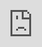 # CHAT-BASICO

Proyecto educacional para gente que quiere aprender como se hace un chat en nodeJs.

El proyecto esta divido en 2 carpetas llamadas cliente y servidor en donde el cliente esta desarrollada con tecnologias basicas de front-end. para poder usar el chat solo necesitas iniciar el servidor con el comando "nodemon" en la terminal, luego   debes presionar click derecho sobre el index.html y seleccionar "open with live server" en visual studio code.
### Tecnologias usadas
###### Servidor
-  NodeJs
- Express.js
- Socket.io
- Nodemon

######  Cliente
- Html5
- css
- javaScript

<iframe width="360" height="137" style="position:absolute;top:0;left:0;width:100%;height:100%;" frameBorder="0" src="https://imgflip.com/embed/5evpn5"></iframe></div><p><a href="https://imgflip.com/gif/5evpn5">via Imgflip</a>

